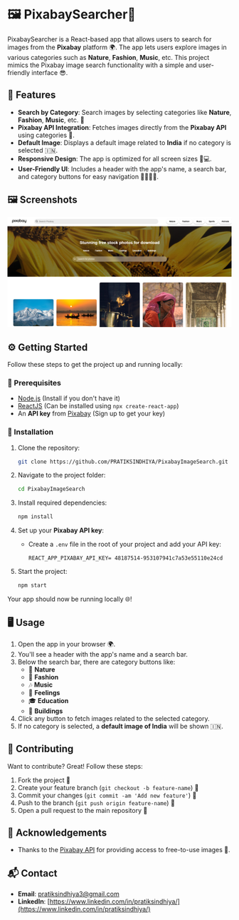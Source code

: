 # 🖼️ PixabaySearcher📸

PixabaySearcher is a React-based app that allows users to search for images from the **Pixabay** platform 🌍. The app lets users explore images in various categories such as **Nature**, **Fashion**, **Music**, etc. This project mimics the Pixabay image search functionality with a simple and user-friendly interface 😎.

## 🎯 Features

- **Search by Category**: Search images by selecting categories like **Nature**, **Fashion**, **Music**, etc. 🎨
- **Pixabay API Integration**: Fetches images directly from the **Pixabay API** using categories 📡.
- **Default Image**: Displays a default image related to **India** if no category is selected 🇮🇳.
- **Responsive Design**: The app is optimized for all screen sizes 📱💻.
- **User-Friendly UI**: Includes a header with the app's name, a search bar, and category buttons for easy navigation 👨‍💻👩‍💻.

  
## 🖼️ Screenshots

![Screenshot1](screenshot.png)

## ⚙️ Getting Started

Follow these steps to get the project up and running locally:

### 🧰 Prerequisites

- [Node.js](https://nodejs.org/) (Install if you don't have it)
- [ReactJS](https://reactjs.org/) (Can be installed using `npx create-react-app`)
- An **API key** from [Pixabay](https://pixabay.com/api/docs/) (Sign up to get your key)

### 🚀 Installation

1. Clone the repository:
   ```bash
   git clone https://github.com/PRATIKSINDHIYA/PixabayImageSearch.git
   ```

2. Navigate to the project folder:
   ```bash
   cd PixabayImageSearch
   ```

3. Install required dependencies:
   ```bash
   npm install
   ```

4. Set up your **Pixabay API key**:
   - Create a `.env` file in the root of your project and add your API key:
     ```text
     REACT_APP_PIXABAY_API_KEY= 48187514-953107941c7a53e55110e24cd
     ```

5. Start the project:
   ```bash
   npm start
   ```

Your app should now be running locally 🌐!

## 🖥️ Usage

1. Open the app in your browser 🌍.
2. You'll see a header with the app's name and a search bar.
3. Below the search bar, there are category buttons like:
   - 🌿 **Nature**
   - 👗 **Fashion**
   - 🎶 **Music**
   - 💖 **Feelings**
   - 🎓 **Education**
   - 🏢 **Buildings**
4. Click any button to fetch images related to the selected category.
5. If no category is selected, a **default image of India** will be shown 🇮🇳.

## 🤝 Contributing

Want to contribute? Great! Follow these steps:

1. Fork the project 🍴
2. Create your feature branch (`git checkout -b feature-name`) 🌱
3. Commit your changes (`git commit -am 'Add new feature'`) 📝
4. Push to the branch (`git push origin feature-name`) 🚀
5. Open a pull request to the main repository 📨

## 🙏 Acknowledgements

- Thanks to the [Pixabay API](https://pixabay.com/api/docs/) for providing access to free-to-use images 🌟.

## 📬 Contact

- **Email**: [pratiksindhiya3@gmail.com](mailto:pratiksindhiya3@gmail.com)
- **LinkedIn**: [https://www.linkedin.com/in/pratiksindhiya/](https://www.linkedin.com/in/pratiksindhiya/)
```
